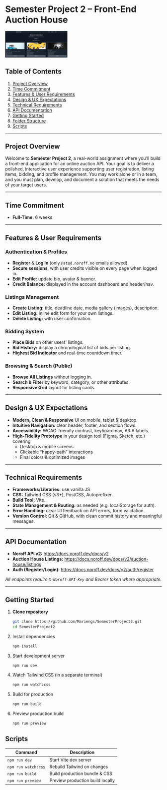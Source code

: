 # Semester Project 2 – Front-End Auction House

<img src="/Skjermbilde 2025-05-13 kl. 13.32.25.png"  width="200"/>

## Table of Contents

1. [Project Overview](#project-overview)
2. [Time Commitment](#time-commitment)
3. [Features & User Requirements](#features--user-requirements)
4. [Design & UX Expectations](#design--ux-expectations)
5. [Technical Requirements](#technical-requirements)
6. [API Documentation](#api-documentation)
7. [Getting Started](#getting-started)
8. [Folder Structure](#folder-structure)
9. [Scripts](#scripts)

---

## Project Overview

Welcome to **Semester Project 2**, a real-world assignment where you’ll build a front-end application for an online auction API. Your goal is to deliver a polished, interactive user experience supporting user registration, listing items, bidding, and profile management. You may work alone or in a team, and you must plan, develop, and document a solution that meets the needs of your target users.

---

## Time Commitment

- **Full-Time:** 6 weeks

---

## Features & User Requirements

### Authentication & Profiles

- **Register** & **Log In** (only `@stud.noroff.no` emails allowed).
- **Secure sessions**, with user credits visible on every page when logged in.
- **Edit Profile:** update bio, avatar & banner.
- **Credit Balance:** displayed in the account dashboard and header/nav.

### Listings Management

- **Create Listing:** title, deadline date, media gallery (images), description.
- **Edit Listing:** inline edit form for your own listings.
- **Delete Listing:** with user confirmation.

### Bidding System

- **Place Bids** on other users’ listings.
- **Bid History:** display a chronological list of bids per listing.
- **Highest Bid Indicator** and real-time countdown timer.

### Browsing & Search (Public)

- **Browse All Listings** without logging in.
- **Search & Filter** by keyword, category, or other attributes.
- **Responsive Grid** layout for listing cards.

---

## Design & UX Expectations

- **Modern, Clean & Responsive** UI on mobile, tablet & desktop.
- **Intuitive Navigation:** clear header, footer, and section flows.
- **Accessibility:** WCAG-friendly contrast, keyboard nav, ARIA labels.
- **High-Fidelity Prototype** in your design tool (Figma, Sketch, etc.) covering
  - Desktop & mobile screens
  - Clickable “happy-path” interactions
  - Final colors & optimized images

---

## Technical Requirements

- **Frameworks/Libraries:** use vanilla JS
- **CSS:** Tailwind CSS (v3+), PostCSS, Autoprefixer.
- **Build Tool:** Vite.
- **State Management & Routing:** as needed (e.g. localStorage for auth).
- **Error Handling:** clear UI feedback on API errors, form validation.
- **Version Control:** Git & GitHub, with clean commit history and meaningful messages.

---

## API Documentation

- **Noroff API v2:** https://docs.noroff.dev/docs/v2
- **Auction House Listings:** https://docs.noroff.dev/docs/v2/auction-house/listings
- **Auth (Register/Login):** https://docs.noroff.dev/docs/v2/auth/register

_All endpoints require `X-Noroff-API-Key` and Bearer token where appropriate._

---

## Getting Started

1. **Clone repository**

   ```bash
   git clone https://github.com/Mariengs/SemesterProject2.git
   cd SemesterProject2

   ```

2. Install dependencies

   ```bash
   npm install
   ```

3. Start development server

   ```bash
   npm run dev
   ```

4. Watch Tailwind CSS (in a separate terminal)

   ```bash
   npm run watch:css
   ```

5. Build for production

   ```bash
   npm run build
   ```

6. Preview production build
   ```bash
   npm run preview
   ```

## Scripts

| Command             | Description                      |
| ------------------- | -------------------------------- |
| `npm run dev`       | Start Vite dev server            |
| `npm run watch:css` | Rebuild Tailwind on changes      |
| `npm run build`     | Build production bundle & CSS    |
| `npm run preview`   | Preview production build locally |
